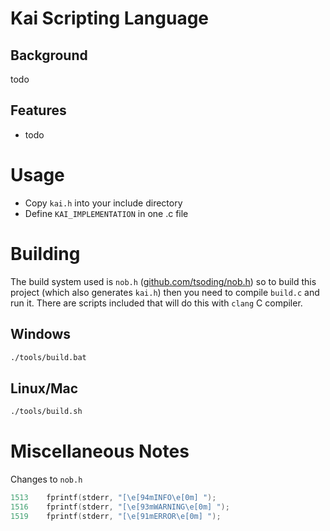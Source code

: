 # Kai Scripting Language

## Background
todo
## Features
- todo

# Usage
- Copy `kai.h` into your include directory
- Define `KAI_IMPLEMENTATION` in one .c file

# Building
The build system used is `nob.h` ([github.com/tsoding/nob.h](https://github.com/tsoding/nob.h)) so to build this project (which also generates `kai.h`) then you need to compile `build.c` and run it. There are scripts included that will do this with `clang` C compiler.
## Windows
```bash
./tools/build.bat
```
## Linux/Mac
```bash
./tools/build.sh
```

# Miscellaneous Notes
Changes to `nob.h`
```c
1513	fprintf(stderr, "[\e[94mINFO\e[0m] ");
1516	fprintf(stderr, "[\e[93mWARNING\e[0m] ");
1519	fprintf(stderr, "[\e[91mERROR\e[0m] ");
```
